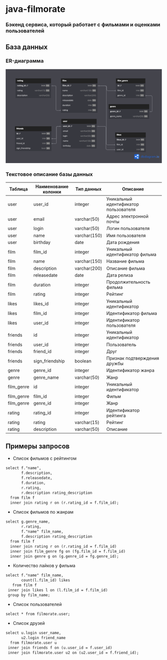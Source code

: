 # java-filmorate
### Бэкенд сервиса, который работает с фильмами и оценками пользователей

## База данных
### ER-диаграмма
![er_filmorate_db.png](src/main/resources/er_filmorate_db.png)

### Текстовое описание базы данных
| Таблица    | Наименование колонки | Тип данных   | Описание                              |
|------------|----------------------|--------------|---------------------------------------|
| user       | user_id              | integer      | Уникальный идентификатор пользователя |
| user       | email                | varchar(50)  | Адрес электронной почты               |
| user       | login                | varchar(50)  | Логин пользователя                    |
| user       | name                 | varchar(150) | Имя пользователя                      |
| user       | birthday             | date         | Дата рождения                         |
| film       | film_id              | integer      | Уникальный идентификатор фильма       |
| film       | name                 | varchar(150) | Название фильма                       |
| film       | description          | varchar(200) | Описание фильма                       |
| film       | releasedate          | date         | Дата релиза                           |
| film       | duration             | integer      | Продолжительность фильма              |
| film       | rating               | integer      | Рейтинг                               |
| likes      | likes_id             | integer      | Уникальный идентификатор              |
| likes      | film_id              | integer      | Идентификатор фильма                  |
| likes      | user_id              | integer      | Идентификатор пользователя            |
| friends    | id                   | integer      | Уникальный идентификатор              |
| friends    | user_id              | integer      | Пользователь                          |
| friends    | friend_id            | integer      | Друг                                  |
| friends    | sign_friendship      | boolean      | Признак подтверждения дружбы          |
| genre      | genre_id             | integer      | Идентификатор жанра                   |
| genre      | genre_name           | varchar(50)  | Жанр                                  |
| film_genre | id                   | integer      | Уникальный идентификатор              |
| film_genre | film_id              | integer      | Фильм                                 |
| film_genre | genre_id             | integer      | Жанр                                  |
| rating     | rating_id            | integer      | Идентификатор рейтинга                |
| rating     | rating               | varchar(15)  | Рейтинг                               |
| rating     | description          | varchar(50)  | Описание                              |

## Примеры запросов

- Список фильмов с рейтингом
```
select f."name",
       f.description,
       f.releasedate,
       f.duration,
       r.rating,
       r.description rating_description
  from film f 
  inner join rating r on (r.rating_id = f.film_id);
  ```
- Список фильмов по жанрам
```
select g.genre_name,
       r.rating,
       f."name" film_name,
       f.description rating_description
  from film f 
  inner join rating r on (r.rating_id = f.film_id)
  inner join film_genre fg on (fg.film_id = f.film_id)
  inner join genre g on (g.genre_id = fg.genre_id);
```
- Количество лайков у фильма
```
select f."name" film_name,
       count(l.film_id) likes
   from film f 
 inner join likes l on (l.film_id = f.film_id)  
 group by film_name;
```
- Список пользователей
```
select * from filmorate.user;
```
- Список друзей
```
select u.login user_name,
       u2.login friend_name 
  from filmorate.user u
 inner join friends f on (u.user_id = f.user_id) 
 inner join filmorate.user u2 on (u2.user_id = f.friend_id);
```